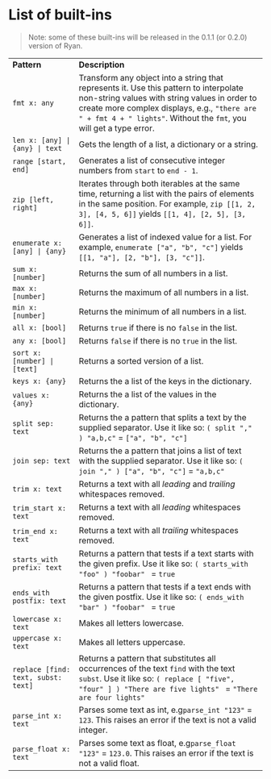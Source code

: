 # List of built-ins

> Note: some of these built-ins will be released in the 0.1.1 (or 0.2.0) version of Ryan.

<table style="width: 100%">
    <tr>
        <td style="min-width: 30%"><strong>Pattern</strong></td>
        <td><strong>Description</strong></td>
    </tr>
    <tr>
        <td><code>fmt x: any</code></td>
        <td>Transform any object into a string that represents it. Use this pattern to interpolate non-string values with string values in order to create more complex displays, e.g., <code>"there are " + fmt 4 + " lights"</code>. Without the <code>fmt</code>, you will get a type error.</td>
    </tr>
    <tr>
        <td><code>len x: [any] | {any} | text</code></td>
        <td>Gets the length of a list, a dictionary or a string.</td>
    </tr>
    <tr>
        <td><code>range [start, end]</code></td>
        <td>Generates a list of consecutive integer numbers from <code>start</code> to <code>end - 1</code>.</td>
    </tr>
    <tr>
        <td><code>zip [left, right]</code></td>
        <td>Iterates through both iterables at the same time, returning a list with the pairs of elements in the same position. For example, <code>zip [[1, 2, 3], [4, 5, 6]]</code> yields <code>[[1, 4], [2, 5], [3, 6]]</code>.</td>
    </tr>
    <tr>
        <td><code>enumerate x: [any] | {any}</code></td>
        <td>Generates a list of indexed value for a list. For example, <code>enumerate ["a", "b", "c"]</code> yields <code>[[1, "a"], [2, "b"], [3, "c"]]</code>.</td>
    </tr>
    <tr>
        <td><code>sum x: [number]</code></td>
        <td>Returns the sum of all numbers in a list.</td>
    </tr>
    <tr>
        <td><code>max x: [number]</code></td>
        <td>Returns the maximum of all numbers in a list.</td>
    </tr>
    <tr>
        <td><code>min x: [number]</code></td>
        <td>Returns the minimum of all numbers in a list.</td>
    </tr>
     <tr>
        <td><code>all x: [bool]</code></td>
        <td>Returns <code>true</code> if there is no <code>false</code> in the list.</td>
    </tr>
     <tr>
        <td><code>any x: [bool]</code></td>
        <td>Returns <code>false</code> if there is no <code>true</code> in the list.</td>
    </tr>
    <tr>
        <td><code>sort x: [number] | [text]</code></td>
        <td>Returns a sorted version of a list.</td>
    </tr>
    <tr>
        <td><code>keys x: {any}</code></td>
        <td>Returns the a list of the keys in the dictionary.</td>
    </tr>
    <tr>
        <td><code>values x: {any}</code></td>
        <td>Returns the a list of the values in the dictionary.</td>
    </tr>
    <tr>
        <td><code>split sep: text</code></td>
        <td>Returns the a pattern that splits a text by the supplied separator. Use it like so: <code>( split "," ) "a,b,c"</code> = <code>["a", "b", "c"]</code></td>
    </tr>
    <tr>
        <td><code>join sep: text</code></td>
        <td>Returns the a pattern that joins a list of text with the supplied separator. Use it like so: <code>( join "," ) ["a", "b", "c"]</code> = <code>"a,b,c"</code></td>
    </tr>
    <tr>
        <td><code>trim x: text</code></td>
        <td>Returns a text with all <em>leading</em> and <em>trailing</em> whitespaces removed.</td>
    </tr>
    <tr>
        <td><code>trim_start x: text</code></td>
        <td>Returns a text with all <em>leading</em> whitespaces removed.</td>
    </tr>
    <tr>
        <td><code>trim_end x: text</code></td>
        <td>Returns a text with all <em>trailing</em> whitespaces removed.</td>
    </tr>
    <tr>
        <td><code>starts_with prefix: text</code></td>
        <td>Returns a pattern that tests if a text starts with the given prefix. Use it like so: <code>( starts_with "foo" ) "foobar" </code> = <code>true</code></td>
    </tr>
    <tr>
        <td><code>ends_with postfix: text</code></td>
        <td>Returns a pattern that tests if a text ends with the given postfix. Use it like so: <code>( ends_with "bar" ) "foobar" </code> = <code>true</code></td>
    </tr>
    <tr>
        <td><code>lowercase x: text</code></td>
        <td>Makes all letters lowercase.</td>
    </tr>
    <tr>
        <td><code>uppercase x: text</code></td>
        <td>Makes all letters uppercase.</td>
    </tr>
    <tr>
        <td><code>replace [find: text, subst: text]</code></td>
        <td>Returns a pattern that substitutes all occurrences of the text <code>find</code> with the text <code>subst</code>. Use it like so: <code>( replace [ "five", "four" ] ) "There are five lights" </code> = <code>"There are four lights"</code></td>
    </tr>
    <tr>
        <td><code>parse_int x: text</code></td>
        <td>Parses some text as int, e.g<code>parse_int "123"</code> = <code>123</code>. This raises an error if the text is not a valid integer.</td>
    </tr>
    <tr>
        <td><code>parse_float x: text</code></td>
        <td>Parses some text as float, e.g<code>parse_float "123"</code> = <code>123.0</code>. This raises an error if the text is not a valid float.</td>
    </tr>
</table>
